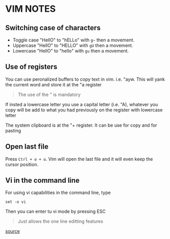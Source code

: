 # VIM NOTES

## Switching case of characters
* Toggle case "HellO" to "hELLo" with `g~` then a movement.
* Uppercase "HellO" to "HELLO" with `gU` then a movement.
* Lowercase "HellO" to "hello" with `gu` then a movement.

## Use of registers
You can use peronalized buffers to copy text in vim. i.e. "ayw.
This will yank the current word and store it at the "a register
> The use of the " is mandatory

If insted a lowercase letter you use a capital letter  (i.e. "A), 
whatever you copy will be add to what you had previously on the 
register with lowercase letter

The system clipboard is at the "+ register. It can be use for copy
and for pasting

## Open last file
Press `Ctrl + o + o`. Vim will open the last file and it will even keep the
cursor position.

## Vi in the command line
For using vi capabilities in the command line, type

```
set -o vi
```

Then you can enter tu vi mode by pressing ESC

> Just allows the one line editting features

[source](https://dalibornasevic.com/posts/43-12-vim-tips)

